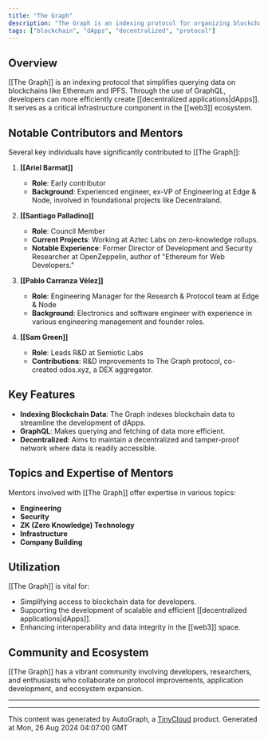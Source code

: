 ```yaml
---
title: "The Graph"
description: "The Graph is an indexing protocol for organizing blockchain data and making it easily accessible with GraphQL. It is used to build decentralized applications (dApps) quickly on Ethereum and IPFS."
tags: ["blockchain", "dApps", "decentralized", "protocol"]
---
```


## Overview
[[The Graph]] is an indexing protocol that simplifies querying data on blockchains like Ethereum and IPFS. Through the use of GraphQL, developers can more efficiently create [[decentralized applications|dApps]]. It serves as a critical infrastructure component in the [[web3]] ecosystem.

## Notable Contributors and Mentors
Several key individuals have significantly contributed to [[The Graph]]:

1. **[[Ariel Barmat]]**
   - **Role**: Early contributor
   - **Background**: Experienced engineer, ex-VP of Engineering at Edge & Node, involved in foundational projects like Decentraland.

2. **[[Santiago Palladino]]**
   - **Role**: Council Member
   - **Current Projects**: Working at Aztec Labs on zero-knowledge rollups.
   - **Notable Experience**: Former Director of Development and Security Researcher at OpenZeppelin, author of "Ethereum for Web Developers."

3. **[[Pablo Carranza Vélez]]**
   - **Role**: Engineering Manager for the Research & Protocol team at Edge & Node
   - **Background**: Electronics and software engineer with experience in various engineering management and founder roles.

4. **[[Sam Green]]**
   - **Role**: Leads R&D at Semiotic Labs
   - **Contributions**: R&D improvements to The Graph protocol, co-created odos.xyz, a DEX aggregator.

## Key Features
- **Indexing Blockchain Data**: The Graph indexes blockchain data to streamline the development of dApps.
- **GraphQL**: Makes querying and fetching of data more efficient.
- **Decentralized**: Aims to maintain a decentralized and tamper-proof network where data is readily accessible.

## Topics and Expertise of Mentors
Mentors involved with [[The Graph]] offer expertise in various topics:
- **Engineering**
- **Security**
- **ZK (Zero Knowledge) Technology**
- **Infrastructure**
- **Company Building**

## Utilization
[[The Graph]] is vital for:
- Simplifying access to blockchain data for developers.
- Supporting the development of scalable and efficient [[decentralized applications|dApps]].
- Enhancing interoperability and data integrity in the [[web3]] space.

## Community and Ecosystem
[[The Graph]] has a vibrant community involving developers, researchers, and enthusiasts who collaborate on protocol improvements, application development, and ecosystem expansion.

---

---
This content was generated by AutoGraph, a [TinyCloud](https://tinycloud.xyz/) product.
Generated at Mon, 26 Aug 2024 04:07:00 GMT